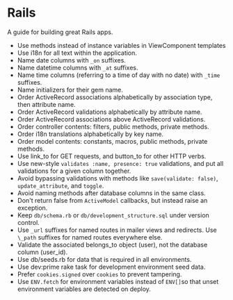# Rails

A guide for building great Rails apps.

- Use methods instead of instance variables in ViewComponent templates
- Use i18n for all text within the application.
- Name date columns with `_on` suffixes.
- Name datetime columns with `_at` suffixes.
- Name time columns (referring to a time of day with no date) with `_time` suffixes.
- Name initializers for their gem name.
- Order ActiveRecord associations alphabetically by association type, then
  attribute name.
- Order ActiveRecord validations alphabetically by attribute name.
- Order ActiveRecord associations above ActiveRecord validations.
- Order controller contents: filters, public methods, private methods.
- Order i18n translations alphabetically by key name.
- Order model contents: constants, macros, public methods, private methods.
- Use link_to for GET requests, and button_to for other HTTP verbs.
- Use new-style `validates :name, presence: true` validations, and put all validations for a given column together.
- Avoid bypassing validations with methods like `save(validate: false)`, `update_attribute`, and `toggle`.
- Avoid naming methods after database columns in the same class.
- Don't return false from `ActiveModel` callbacks, but instead raise an exception.
- Keep `db/schema.rb` or `db/development_structure.sql` under version control.
- Use `_url` suffixes for named routes in mailer views and redirects. Use `\_path` suffixes for named routes everywhere else.
- Validate the associated belongs_to object (user), not the database column (user_id).
- Use db/seeds.rb for data that is required in all environments.
- Use dev:prime rake task for development environment seed data.
- Prefer `cookies.signed` over `cookies` to prevent tampering.
- Use `ENV.fetch` for environment variables instead of `ENV[]`so that unset environment variables are detected on deploy.

